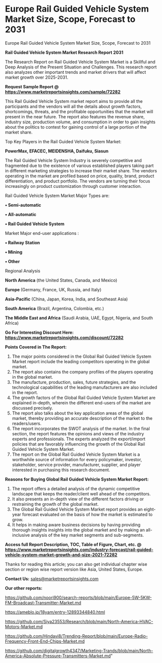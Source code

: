 # Europe Rail Guided Vehicle System Market Size, Scope, Forecast to 2031
Europe Rail Guided Vehicle System Market Size, Scope, Forecast to 2031

<strong>Rail Guided Vehicle System Market Research Report 2031</strong>

The Research Report on Rail Guided Vehicle System Market is a Skillful and Deep Analysis of the Present Situation and Challenges. This research report also analyzes other important trends and market drivers that will affect market growth over 2025-2031.

<strong>Request Sample Report @ <a href=https://www.marketreportsinsights.com/sample/72282>https://www.marketreportsinsights.com/sample/72282</a></strong>

This Rail Guided Vehicle System market report aims to provide all the participants and the vendors will all the details about growth factors, shortcomings, threats, and the profitable opportunities that the market will present in the near future. The report also features the revenue share, industry size, production volume, and consumption in order to gain insights about the politics to contest for gaining control of a large portion of the market share.

Top Key Players in the Rail Guided Vehicle System Market:

<strong>PowerMax, EFACEC, MEIDENSHA, Daifuku, Siasun</strong>

The Rail Guided Vehicle System Industry is severely competitive and fragmented due to the existence of various established players taking part in different marketing strategies to increase their market share. The vendors operating in the market are profiled based on price, quality, brand, product differentiation, and product portfolio. The vendors are turning their focus increasingly on product customization through customer interaction.

Rail Guided Vehicle System Market Major Types are:

<strong>• Semi-automatic

• All-automatic

• Rail Guided Vehicle System</strong>

Market Major end-user applications :

<strong>• Railway Station

• Mining

• Other</strong>

Regional Analysis

</u><strong><b>North America</b></strong> (the United States, Canada, and Mexico)

<strong><b>Europe </b></strong>(Germany, France, UK, Russia, and Italy)

<strong><b>Asia-Pacific</b></strong> (China, Japan, Korea, India, and Southeast Asia)

<strong><b>South America</b></strong> (Brazil, Argentina, Colombia, etc.)

<strong><b>The Middle East and Africa</b></strong> (Saudi Arabia, UAE, Egypt, Nigeria, and South Africa)

<strong>Go For Interesting Discount Here: <a href=https://www.marketreportsinsights.com/discount/72282>https://www.marketreportsinsights.com/discount/72282</a></strong>

<strong>Points Covered in The Report:</strong>
<ol>
  <li>The major points considered in the Global Rail Guided Vehicle System Market report include the leading competitors operating in the global market.</li>
  <li>The report also contains the company profiles of the players operating in the global market.</li>
  <li>The manufacture, production, sales, future strategies, and the technological capabilities of the leading manufacturers are also included in the report.</li>
  <li>The growth factors of the Global Rail Guided Vehicle System Market are explained in-depth, wherein the different end-users of the market are discussed precisely.</li>
  <li>The report also talks about the key application areas of the global market, thereby providing an accurate description of the market to the readers/users.</li>
  <li>The report incorporates the SWOT analysis of the market. In the final section, the report features the opinions and views of the industry experts and professionals. The experts analyzed the export/import policies that are favorably influencing the growth of the Global Rail Guided Vehicle System Market.</li>
  <li>The report on the Global Rail Guided Vehicle System Market is a worthwhile source of information for every policymaker, investor, stakeholder, service provider, manufacturer, supplier, and player interested in purchasing this research document.</li>
</ol>
<strong>Reasons for Buying Global Rail Guided Vehicle System Market Report:</strong>

<ol>
  <li>The report offers a detailed analysis of the dynamic competitive landscape that keeps the reader/client well ahead of the competitors.</li>
  <li>It also presents an in-depth view of the different factors driving or restraining the growth of the global market.</li>
  <li>The Global Rail Guided Vehicle System Market report provides an eight-year forecast evaluated on the basis of how the market is estimated to grow.</li>
  <li>It helps in making aware business decisions by having providing thorough insights insights into the global market and by making an all-inclusive analysis of the key market segments and sub-segments.</li>
</ol>
<strong>Access full Report Description, TOC, Table of Figure, Chart, etc. @ <a href=https://www.marketreportsinsights.com/industry-forecast/rail-guided-vehicle-system-market-growth-and-size-2021-72282>https://www.marketreportsinsights.com/industry-forecast/rail-guided-vehicle-system-market-growth-and-size-2021-72282</a></strong>


Thanks for reading this article; you can also get individual chapter wise section or region wise report version like Asia, United States, Europe.

<strong>Contact Us:</strong>
sales@marketreportsinsights.com

<strong>Our other reports:</strong>

<a href=https://github.com/noori900/search-reports/blob/main/Europe-5W-5KW-FM-Broadcast-Transmitter-Market.md>https://github.com/noori900/search-reports/blob/main/Europe-5W-5KW-FM-Broadcast-Transmitter-Market.md</a>

<a href=https://ameblo.jp/18yam/entry-12893344840.html>https://ameblo.jp/18yam/entry-12893344840.html</a>

<a href=https://github.com/Siya23553/Research/blob/main/North-America-HVAC-Motors-Market.md>https://github.com/Siya23553/Research/blob/main/North-America-HVAC-Motors-Market.md</a>

<a href=https://github.com/Hindavi8/Trending-Report/blob/main/Europe-Radio-Frequency-Front-End-Chips-Market.md>https://github.com/Hindavi8/Trending-Report/blob/main/Europe-Radio-Frequency-Front-End-Chips-Market.md</a>

<a href=https://github.com/digitalgrowth4347/Marketing-Trands/blob/main/North-America-Absolute-Pressure-Transmitters-Market.md>https://github.com/digitalgrowth4347/Marketing-Trands/blob/main/North-America-Absolute-Pressure-Transmitters-Market.md</a>"
